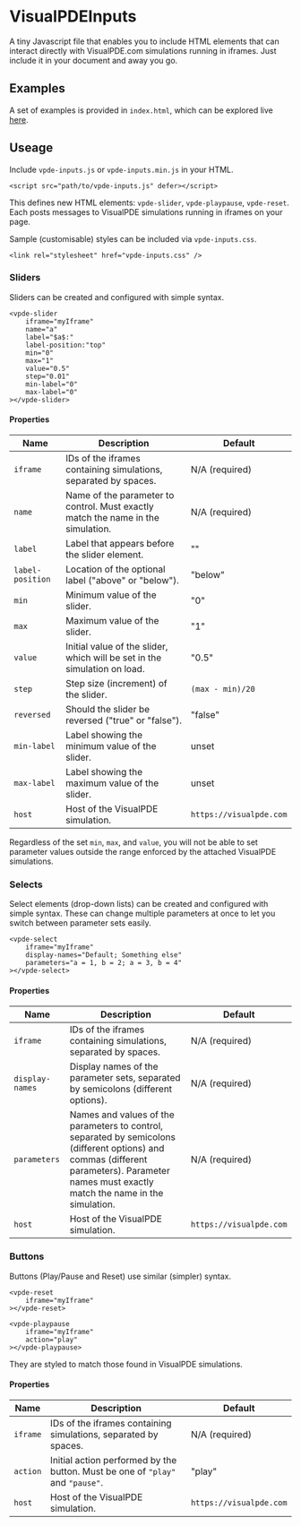 # VisualPDEInputs
A tiny Javascript file that enables you to include HTML elements that can interact directly with VisualPDE.com simulations running in iframes. Just include it in your document and away you go.

## Examples
A set of examples is provided in ``index.html``, which can be explored live [here](https://mar5bar.github.io/VisualPDEInputs/).

## Useage
Include ``vpde-inputs.js`` or ``vpde-inputs.min.js`` in your HTML.
```
<script src="path/to/vpde-inputs.js" defer></script>
```

This defines new HTML elements: ``vpde-slider``, ``vpde-playpause``, ``vpde-reset``. Each posts messages to VisualPDE simulations running in iframes on your page.

Sample (customisable) styles can be included via ``vpde-inputs.css``.
```
<link rel="stylesheet" href="vpde-inputs.css" />
```

### Sliders

Sliders can be created and configured with simple syntax.
```
<vpde-slider
    iframe="myIframe"
    name="a"
    label="$a$:"
    label-position:"top"
    min="0"
    max="1"
    value="0.5"
    step="0.01"
    min-label="0"
    max-label="0"
></vpde-slider>
``` 

#### Properties
| Name | Description | Default|
|----|----|----|
|``iframe`` | IDs of the iframes containing simulations, separated by spaces. | N/A (required)|
|``name`` | Name of the parameter to control. Must exactly match the name in the simulation. | N/A (required)|
|``label`` | Label that appears before the slider element. | "" |
|``label-position`` | Location of the optional label ("above" or "below"). | "below" |
|``min`` | Minimum value of the slider. | "0" |
|``max`` | Maximum value of the slider. | "1" |
|``value`` | Initial value of the slider, which will be set in the simulation on load. | "0.5" |
|``step`` | Step size (increment) of the slider. | ``(max - min)/20``|
|``reversed`` | Should the slider be reversed ("true" or "false"). | "false" |
|``min-label`` | Label showing the minimum value of the slider. | unset |
|``max-label`` | Label showing the maximum value of the slider. | unset |
|``host`` | Host of the VisualPDE simulation. | ``https://visualpde.com``|

Regardless of the set `min`, `max`, and `value`, you will not be able to set parameter values outside the range enforced by the attached VisualPDE simulations.

### Selects

Select elements (drop-down lists) can be created and configured with simple syntax. These can change multiple parameters at once to let you switch between parameter sets easily.
```
<vpde-select
    iframe="myIframe"
    display-names="Default; Something else"
    parameters="a = 1, b = 2; a = 3, b = 4"
></vpde-select>
``` 

#### Properties
| Name | Description | Default|
|----|----|----|
|``iframe`` | IDs of the iframes containing simulations, separated by spaces. | N/A (required)|
|``display-names`` | Display names of the parameter sets, separated by semicolons (different options). | N/A (required)|
|``parameters`` | Names and values of the parameters to control, separated by semicolons (different options) and commas (different parameters). Parameter names must exactly match the name in the simulation. | N/A (required)|
|``host`` | Host of the VisualPDE simulation. | ``https://visualpde.com``|

### Buttons

Buttons (Play/Pause and Reset) use similar (simpler) syntax.
```
<vpde-reset
    iframe="myIframe"
></vpde-reset>

<vpde-playpause
    iframe="myIframe"
    action="play"
></vpde-playpause>
``` 

They are styled to match those found in VisualPDE simulations.

#### Properties
| Name | Description | Default|
|----|----|----|
|``iframe`` | IDs of the iframes containing simulations, separated by spaces. | N/A (required)|
|``action`` | Initial action performed by the button. Must be one of ``"play"`` and ``"pause"``. | "play" |
|``host`` | Host of the VisualPDE simulation. | ``https://visualpde.com``|